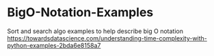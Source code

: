 # BigO-Notation-Examples
Sort and search algo examples to help describe big O notation
https://towardsdatascience.com/understanding-time-complexity-with-python-examples-2bda6e8158a7
